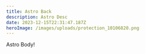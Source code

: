 ```yaml
---
title: Astro Back
description: Astro Desc
date: 2023-12-15T22:31:47.187Z
heroImage: /images/uploads/protection_10106820.png
---
```

Astro Body!